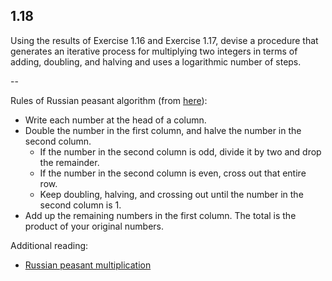 ## 1.18

Using the results of Exercise 1.16 and Exercise 1.17, devise a procedure that generates an iterative process for multiplying two integers in terms of adding, doubling, and halving and uses a logarithmic number of steps.

--

Rules of Russian peasant algorithm (from [here](http://mathforum.org/dr.math/faq/faq.peasant.html)):
- Write each number at the head of a column.
- Double the number in the first column, and halve the number in the second column.
  - If the number in the second column is odd, divide it by two and drop the remainder.
  - If the number in the second column is even, cross out that entire row.
  - Keep doubling, halving, and crossing out until the number in the second column is 1.
- Add up the remaining numbers in the first column. The total is the product of your original numbers.

Additional reading:
- [Russian peasant multiplication](https://www.cut-the-knot.org/Curriculum/Algebra/PeasantMultiplication.shtml)